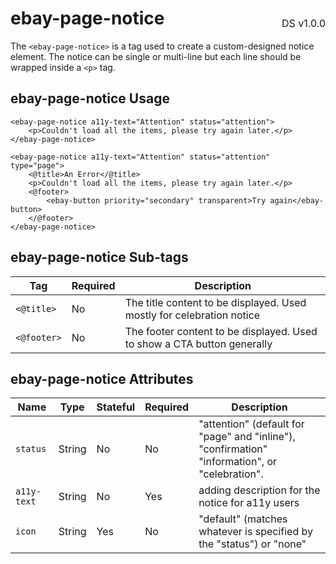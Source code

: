 <h1 style='display: flex; justify-content: space-between; align-items: center;'>
    <span>
        ebay-page-notice
    </span>
    <span style='font-weight: normal; font-size: medium; margin-bottom: -15px;'>
        DS v1.0.0
    </span>
</h1>

The `<ebay-page-notice>` is a tag used to create a custom-designed notice element. The notice can be single or multi-line but each line should be wrapped inside a `<p>` tag.

## ebay-page-notice Usage

```marko
<ebay-page-notice a11y-text="Attention" status="attention">
    <p>Couldn't load all the items, please try again later.</p>
</ebay-page-notice>
```

```marko
<ebay-page-notice a11y-text="Attention" status="attention" type="page">
    <@title>An Error</@title>
    <p>Couldn't load all the items, please try again later.</p>
    <@footer>
        <ebay-button priority="secondary" transparent>Try again</ebay-button>
    </@footer>
</ebay-page-notice>
```

## ebay-page-notice Sub-tags

| Tag         | Required | Description                                                             |
| ----------- | -------- | ----------------------------------------------------------------------- |
| `<@title>`  | No       | The title content to be displayed. Used mostly for celebration notice   |
| `<@footer>` | No       | The footer content to be displayed. Used to show a CTA button generally |

## ebay-page-notice Attributes

| Name        | Type   | Stateful | Required | Description                                                                                    |
| ----------- | ------ | -------- | -------- | ---------------------------------------------------------------------------------------------- |
| `status`    | String | No       | No       | "attention" (default for "page" and "inline"), "confirmation" "information", or "celebration". |
| `a11y-text` | String | No       | Yes      | adding description for the notice for a11y users                                               |
| `icon`      | String | Yes      | No       | "default" (matches whatever is specified by the "status") or "none"                            |
